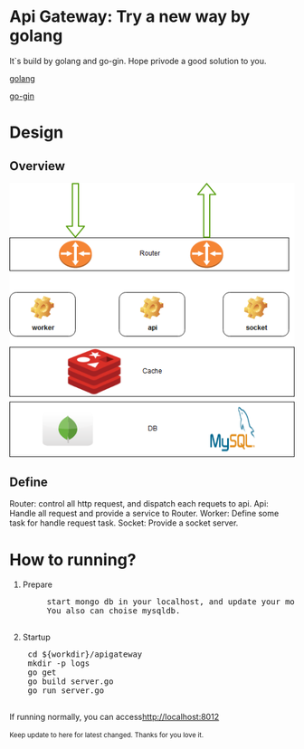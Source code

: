 # Api Gateway: Try a new way by golang

It`s build by golang and go-gin. Hope privode a good solution to you.<br>

<a href="https://golang.org/">golang</a>

<a href="https://gin-gonic.github.io/gin/">go-gin</a>

<h1>Design</h1>

<h2>Overview</h2>

![Gopher image](doc/structure.jpg)

<h2>Define</h2>

Router: control all http request, and dispatch each requets to  api.
Api: Handle all request and provide a service to Router.
Worker: Define some task for handle request task.
Socket: Provide a socket server.

<h1>How to running?</h1>

1. Prepare

    <pre>
        start mongo db in your localhost, and update your mongodb info in /conf/app.conf.yml.
        You also can choise mysqldb.
    </pre>

2. Startup

    <pre>
    cd ${workdir}/apigateway
    mkdir -p logs
    go get
    go build server.go
    go run server.go
    </pre>

If running normally, you can access<a href="http://localhost:8012">http://localhost:8012</a>

<small>Keep update to here for latest changed. Thanks for you love it.</small>

